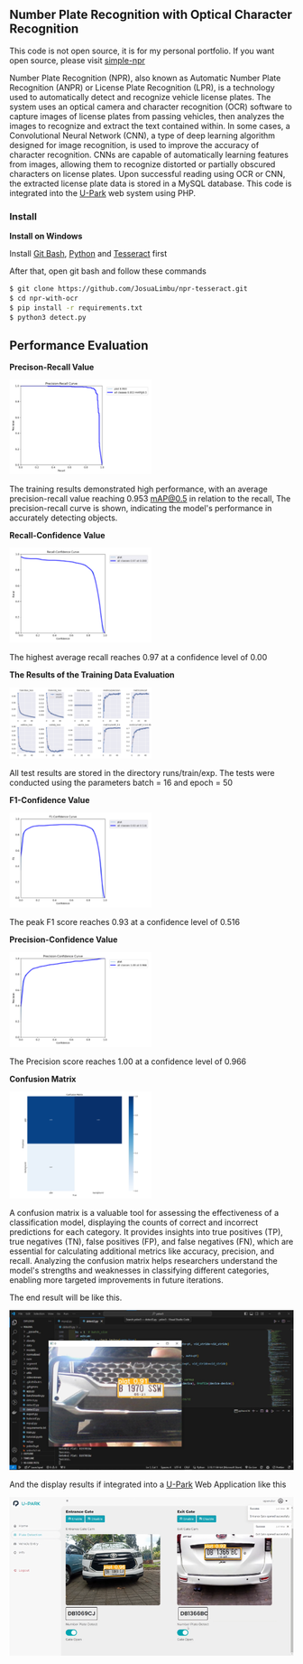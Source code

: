 ## Number Plate Recognition with Optical Character Recognition

This code is not open source, it is for my personal portfolio. If you want open source, please visit [simple-npr](https://github.com/JosuaLimbu/npr-tesseract)

Number Plate Recognition (NPR), also known as Automatic Number Plate Recognition (ANPR) or License Plate Recognition (LPR), is a technology used to automatically detect and recognize vehicle license plates. The system uses an optical camera and character recognition (OCR) software to capture images of license plates from passing vehicles, then analyzes the images to recognize and extract the text contained within. In some cases, a Convolutional Neural Network (CNN), a type of deep learning algorithm designed for image recognition, is used to improve the accuracy of character recognition. CNNs are capable of automatically learning features from images, allowing them to recognize distorted or partially obscured characters on license plates. Upon successful reading using OCR or CNN, the extracted license plate data is stored in a MySQL database. This code is integrated into the [U-Park](https://github.com/JosuaLimbu/u-park/) web system using PHP.

### Install

**Install on Windows**

Install [Git Bash](https://git-scm.com/downloads), [Python](https://www.python.org/downloads/) and [Tesseract](https://sourceforge.net/projects/tesseract-ocr.mirror/) first

After that, open git bash and follow these commands

```bash
$ git clone https://github.com/JosuaLimbu/npr-tesseract.git
$ cd npr-with-ocr
$ pip install -r requirements.txt
$ python3 detect.py
```

## Performance Evaluation

**Precison-Recall Value**

<img src="img/PR_curve.png" alt="Precision-Recall Value" width="50%">

The training results demonstrated high performance, with an average precision-recall value reaching 0.953 mAP@0.5 in relation to the recall, The precision-recall curve is shown, indicating the model's performance in accurately detecting objects.

**Recall-Confidence Value**

<img src="img/R_curve.png" alt="Recall-Confidence Value" width="50%">

The highest average recall reaches 0.97 at a confidence level of 0.00

**The Results of the Training Data Evaluation**

<img src="img/results.png" alt="Result" width="50%">

All test results are stored in the directory runs/train/exp. The tests were conducted using the parameters batch = 16 and epoch = 50

**F1-Confidence Value**

<img src="img/F1_curve.png" alt="F1-Confidence Value" width="50%">

The peak F1 score reaches 0.93 at a confidence level of 0.516

**Precision-Confidence Value**

<img src="img/P_curve.png" alt="Precision-Confidence Value" width="50%">

The Precision score reaches 1.00 at a confidence level of 0.966

**Confusion Matrix**

<img src="img/confusion_matrix.png" alt="Confusion Matrix" width="50%">

A confusion matrix is a valuable tool for assessing the effectiveness of a classification model, displaying the counts of correct and incorrect predictions for each category. It provides insights into true positives (TP), true negatives (TN), false positives (FP), and false negatives (FN), which are essential for calculating additional metrics like accuracy, precision, and recall. Analyzing the confusion matrix helps researchers understand the model's strengths and weaknesses in classifying different categories, enabling more targeted improvements in future iterations.

The end result will be like this.

![Result](img/Result.jpg)

And the display results if integrated into a [U-Park](https://github.com/JosuaLimbu/u-park/) Web Application like this

![webapp](img/webapp.png)
